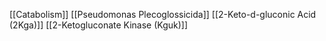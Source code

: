 [[Catabolism]]
[[Pseudomonas Plecoglossicida]]
[[2-Keto-d-gluconic Acid (2Kga)]]
[[2-Ketogluconate Kinase (Kguk)]]
